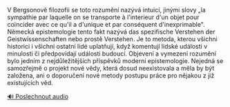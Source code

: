 
V Bergsonově filozofii se toto rozumění nazývá intuicí, jinými slovy „la sympathie par laquelle on se transporte à l'interieur d'un objet pour coïncider avec ce qu'il a d'unique et par conséquent d'inexprimable". Německá epistemologie tento fakt nazývá das spezifische Verstehen der Geistwissenschaften nebo prostě Verstehen. Je to metoda, kterou všichni historici i všichni ostatní lidé uplatňují, když komentují lidské události v minulosti či předpovídají události budoucí. Objevení a vymezení rozumění bylo jedním z nejdůležitějších příspěvků moderní epistemologie. Nejedná se samozřejmě o projekt nové vědy, která dosud neexistovala a měla by být založena, ani o doporučení nové metody postupu práce pro nějakou z již existujících věd.

[🔊 Poslechnout audio](/data/7-paragraphs/audio/chapter_19/para_001-V-Bergsonov-filozofii-se-toto-rozumn-nazv-int.mp3)
